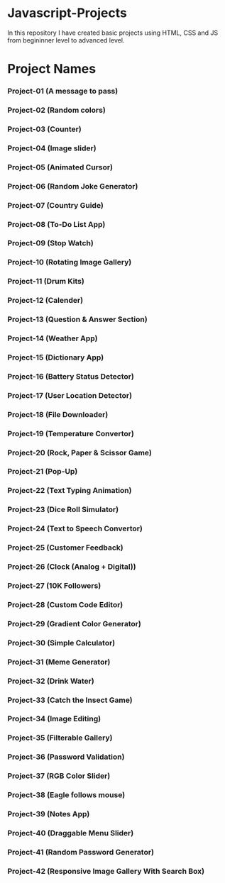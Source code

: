 # Javascript-Projects

In this repository I have created basic projects using HTML, CSS and JS from begininner level to advanced level.

<h1>Project Names</h1>

<h3>Project-01 (A message to pass)</h3>
<h3>Project-02 (Random colors)</h3>
<h3>Project-03 (Counter)</h3>
<h3>Project-04 (Image slider)</h3>
<h3>Project-05 (Animated Cursor)</h3>
<h3>Project-06 (Random Joke Generator)</h3>
<h3>Project-07 (Country Guide)</h3>
<h3>Project-08 (To-Do List App)</h3>
<h3>Project-09 (Stop Watch)</h3>
<h3>Project-10 (Rotating Image Gallery)</h3>
<h3>Project-11 (Drum Kits)</h3>
<h3>Project-12 (Calender)</h3>
<h3>Project-13 (Question & Answer Section)</h3>
<h3>Project-14 (Weather App)</h3>
<h3>Project-15 (Dictionary App)</h3>
<h3>Project-16 (Battery Status Detector)</h3>
<h3>Project-17 (User Location Detector)</h3>
<h3>Project-18 (File Downloader)</h3>
<h3>Project-19 (Temperature Convertor)</h3>
<h3>Project-20 (Rock, Paper & Scissor Game)</h3>
<h3>Project-21 (Pop-Up)</h3>
<h3>Project-22 (Text Typing Animation)</h3>
<h3>Project-23 (Dice Roll Simulator)</h3>
<h3>Project-24 (Text to Speech Convertor)</h3>
<h3>Project-25 (Customer Feedback)</h3>
<h3>Project-26 (Clock (Analog + Digital))</h3>
<h3>Project-27 (10K Followers)</h3>
<h3>Project-28 (Custom Code Editor)</h3>
<h3>Project-29 (Gradient Color Generator)</h3>
<h3>Project-30 (Simple Calculator)</h3>
<h3>Project-31 (Meme Generator)</h3>
<h3>Project-32 (Drink Water)</h3>
<h3>Project-33 (Catch the Insect Game)</h3>
<h3>Project-34 (Image Editing)</h3>
<h3>Project-35 (Filterable Gallery)</h3>
<h3>Project-36 (Password Validation)</h3>
<h3>Project-37 (RGB Color Slider)</h3>
<h3>Project-38 (Eagle follows mouse)</h3>
<h3>Project-39 (Notes App)</h3>
<h3>Project-40 (Draggable Menu Slider)</h3>
<h3>Project-41 (Random Password Generator)</h3>
<h3>Project-42 (Responsive Image Gallery With Search Box)</h3>
